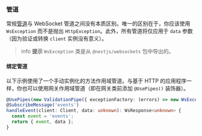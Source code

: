 ### 管道

常规[管道](/pipes)与 WebSocket 管道之间没有本质区别。唯一的区别在于，你应该使用 `WsException` 而不是抛出 `HttpException`。此外，所有管道将仅应用于 `data` 参数（因为验证或转换 `client` 实例没有意义）。

> info **提示** `WsException` 类是从 `@nestjs/websockets` 包中导出的。

#### 绑定管道

以下示例使用了一个手动实例化的方法作用域管道。与基于 HTTP 的应用程序一样，你也可以使用网关作用域管道（即在网关类前添加 `@UsePipes()` 装饰器）。

```typescript
@UsePipes(new ValidationPipe({ exceptionFactory: (errors) => new WsException(errors) }))
@SubscribeMessage('events')
handleEvent(client: Client, data: unknown): WsResponse<unknown> {
  const event = 'events';
  return { event, data };
}

